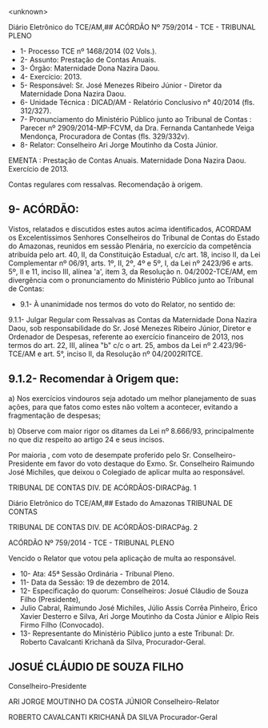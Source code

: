 &lt;unknown&gt;

Diário Eletrônico do TCE/AM,## ACÓRDÃO Nº 759/2014 - TCE - TRIBUNAL PLENO

- 1- Processo TCE nº 1468/2014 (02 Vols.).
- 2- Assunto: Prestação de Contas Anuais.
- 3- Órgão: Maternidade Dona Nazira Daou.
- 4- Exercício: 2013.
- 5- Responsável: Sr. José Menezes Ribeiro Júnior - Diretor da  Maternidade Dona  Nazira Daou.
- 6- Unidade Técnica : DICAD/AM - Relatório Conclusivo n° 40/2014 (fls. 312/327).
- 7-  Pronunciamento  do  Ministério  Público  junto  ao  Tribunal  de  Contas :  Parecer  nº 2909/2014-MP-FCVM,  da  Dra.  Fernanda  Cantanhede  Veiga  Mendonça,  Procuradora  de Contas (fls. 329/332v).
- 8- Relator: Conselheiro Ari Jorge Moutinho da Costa Júnior.

EMENTA : Prestação de Contas Anuais. Maternidade Dona  Nazira Daou. Exercício de 2013.

Contas regulares com ressalvas. Recomendação à origem.

## 9- ACÓRDÃO:

Vistos,  relatados  e  discutidos  estes  autos  acima  identificados, ACORDAM os Excelentíssimos  Senhores Conselheiros  do  Tribunal  de  Contas  do  Estado  do  Amazonas, reunidos  em  sessão  Plenária,  no  exercício  da  competência  atribuída  pelo  art.  40,  II,  da Constituição Estadual, c/c art. 18, inciso II, da Lei Complementar nº 06/91, arts. 1º, II, 2º, 4º e 5º,  I,  da  Lei  nº  2423/96  e  arts.  5º,  II  e  11,  inciso  III,  alínea  'a',  item  3,  da  Resolução  n. 04/2002-TCE/AM, em divergência com  o  pronunciamento  do  Ministério  Público  junto  ao Tribunal de Contas:

- 9.1- À unanimidade nos termos do voto do Relator, no sentido de:

9.1.1-  Julgar  Regular  com  Ressalvas as  Contas  da  Maternidade  Dona Nazira Daou, sob responsabilidade do Sr. José Menezes Ribeiro Júnior, Diretor e Ordenador de Despesas, referente ao exercício financeiro de 2013, nos termos do art. 22, III, alínea "b" c/c o art. 25, ambos da Lei nº 2.423/96-TCE/AM e art. 5°, inciso II, da Resolução nº 04/2002RITCE.

## 9.1.2- Recomendar à Origem que:

a) Nos exercícios vindouros seja adotado um melhor planejamento de suas ações,  para  que  fatos  como  estes  não  voltem  a  acontecer,  evitando  a  fragmentação  de despesas;

b) Observe com maior rigor os ditames da Lei nº 8.666/93, principalmente no que diz respeito ao artigo 24 e seus incisos.

Por maioria , com voto de desempate proferido pelo Sr. Conselheiro-Presidente em favor do voto destaque do Exmo. Sr. Conselheiro Raimundo José Michiles, que deixou o Colegiado de aplicar multa ao responsável.

TRIBUNAL DE CONTAS DIV. DE ACÓRDÃOS-DIRACPág. 1

Diário Eletrônico do TCE/AM,## Estado do Amazonas TRIBUNAL DE CONTAS

TRIBUNAL DE CONTAS DIV. DE ACÓRDÃOS-DIRACPág. 2

ACÓRDÃO Nº 759/2014 - TCE - TRIBUNAL PLENO

Vencido o Relator que votou pela aplicação de multa ao responsável.

- 10- Ata: 45ª Sessão Ordinária - Tribunal Pleno.
- 11- Data da Sessão: 19 de dezembro de 2014.
- 12- Especificação do quorum: Conselheiros: Josué Cláudio de Souza Filho (Presidente),
- Julio Cabral, Raimundo José Michiles,  Júlio Assis Corrêa Pinheiro,  Érico Xavier Desterro e Silva, Ari Jorge Moutinho da Costa Júnior e Alípio Reis Firmo Filho (Convocado).
- 13- Representante do Ministério Público junto a este Tribunal: Dr. Roberto Cavalcanti Krichanã da Silva, Procurador-Geral.

## JOSUÉ CLÁUDIO DE SOUZA FILHO

Conselheiro-Presidente

ARI JORGE MOUTINHO DA COSTA JÚNIOR Conselheiro-Relator

ROBERTO CAVALCANTI KRICHANÃ DA SILVA Procurador-Geral